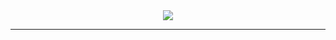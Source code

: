 <div  align="center">
  <a href="https://github.com/nicolas-oliveira?tab=repositories"><img src="https://raw.githubusercontent.com/nicolas-oliveira/images/master/gists/simplescreenrecorder-2020-07-20_11.36.00%20(1).gif" width:"400px"></img></a><br>
  <hr>
</div>



